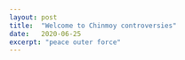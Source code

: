 ```yaml
---
layout: post
title:  "Welcome to Chinmoy controversies"
date:   2020-06-25
excerpt: "peace outer force"
---
```

